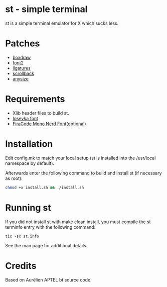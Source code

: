 # st - simple terminal

st is a simple terminal emulator for X which sucks less.

# Patches

- [boxdraw](https://st.suckless.org/patches/boxdraw/)
- [font2](https://st.suckless.org/patches/font2/)
- [ligatures](https://st.suckless.org/patches/ligatures/)
- [scrollback](https://st.suckless.org/patches/scrollback/)
- [anysize](https://st.suckless.org/patches/anysize/)

# Requirements
- Xlib header files to build st.
- [Iosevka font](https://typeof.net/Iosevka/)
- [FiraCode Mono Nerd Font](https://github.com/ryanoasis/nerd-fonts/tree/master/patched-fonts/FiraCode)(optional)

# Installation
Edit config.mk to match your local setup (st is installed into
the /usr/local namespace by default).

Afterwards enter the following command to build and install st (if
necessary as root):

```sh
chmod +x install.sh && ./install.sh
```

# Running st
If you did not install st with make clean install, you must compile
the st terminfo entry with the following command:

    tic -sx st.info

See the man page for additional details.

# Credits
Based on Aurélien APTEL <aurelien dot aptel at gmail dot com> bt source code.

